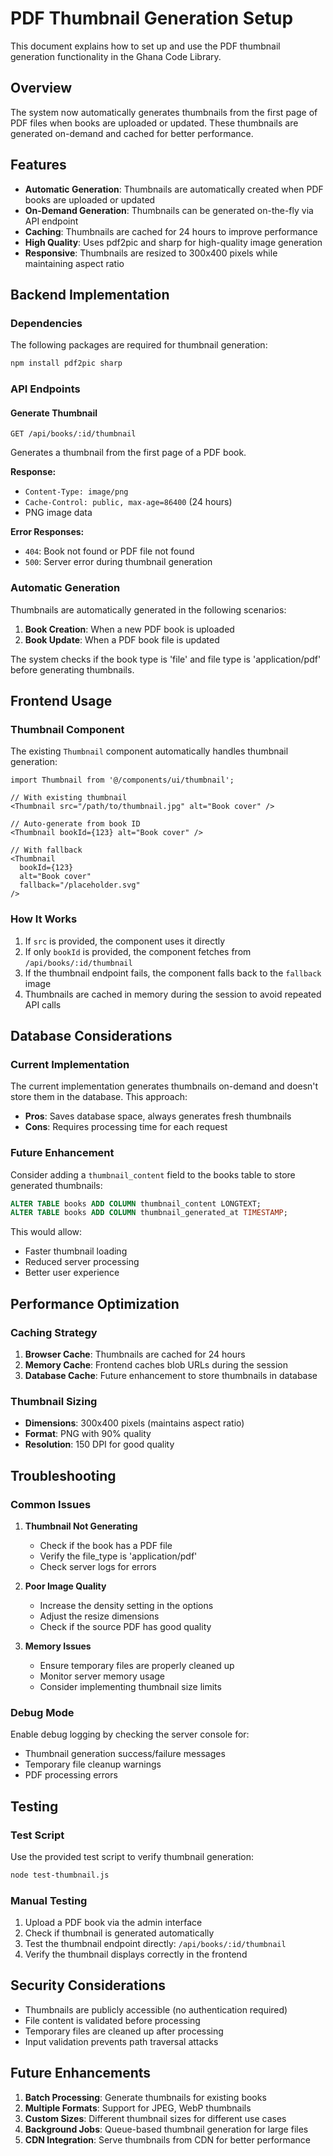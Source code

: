 # PDF Thumbnail Generation Setup

This document explains how to set up and use the PDF thumbnail generation functionality in the Ghana Code Library.

## Overview

The system now automatically generates thumbnails from the first page of PDF files when books are uploaded or updated. These thumbnails are generated on-demand and cached for better performance.

## Features

- **Automatic Generation**: Thumbnails are automatically created when PDF books are uploaded or updated
- **On-Demand Generation**: Thumbnails can be generated on-the-fly via API endpoint
- **Caching**: Thumbnails are cached for 24 hours to improve performance
- **High Quality**: Uses pdf2pic and sharp for high-quality image generation
- **Responsive**: Thumbnails are resized to 300x400 pixels while maintaining aspect ratio

## Backend Implementation

### Dependencies

The following packages are required for thumbnail generation:

```bash
npm install pdf2pic sharp
```

### API Endpoints

#### Generate Thumbnail
```
GET /api/books/:id/thumbnail
```

Generates a thumbnail from the first page of a PDF book.

**Response:**
- `Content-Type: image/png`
- `Cache-Control: public, max-age=86400` (24 hours)
- PNG image data

**Error Responses:**
- `404`: Book not found or PDF file not found
- `500`: Server error during thumbnail generation

### Automatic Generation

Thumbnails are automatically generated in the following scenarios:

1. **Book Creation**: When a new PDF book is uploaded
2. **Book Update**: When a PDF book file is updated

The system checks if the book type is 'file' and file type is 'application/pdf' before generating thumbnails.

## Frontend Usage

### Thumbnail Component

The existing `Thumbnail` component automatically handles thumbnail generation:

```tsx
import Thumbnail from '@/components/ui/thumbnail';

// With existing thumbnail
<Thumbnail src="/path/to/thumbnail.jpg" alt="Book cover" />

// Auto-generate from book ID
<Thumbnail bookId={123} alt="Book cover" />

// With fallback
<Thumbnail 
  bookId={123} 
  alt="Book cover" 
  fallback="/placeholder.svg" 
/>
```

### How It Works

1. If `src` is provided, the component uses it directly
2. If only `bookId` is provided, the component fetches from `/api/books/:id/thumbnail`
3. If the thumbnail endpoint fails, the component falls back to the `fallback` image
4. Thumbnails are cached in memory during the session to avoid repeated API calls

## Database Considerations

### Current Implementation

The current implementation generates thumbnails on-demand and doesn't store them in the database. This approach:

- **Pros**: Saves database space, always generates fresh thumbnails
- **Cons**: Requires processing time for each request

### Future Enhancement

Consider adding a `thumbnail_content` field to the books table to store generated thumbnails:

```sql
ALTER TABLE books ADD COLUMN thumbnail_content LONGTEXT;
ALTER TABLE books ADD COLUMN thumbnail_generated_at TIMESTAMP;
```

This would allow:
- Faster thumbnail loading
- Reduced server processing
- Better user experience

## Performance Optimization

### Caching Strategy

1. **Browser Cache**: Thumbnails are cached for 24 hours
2. **Memory Cache**: Frontend caches blob URLs during the session
3. **Database Cache**: Future enhancement to store thumbnails in database

### Thumbnail Sizing

- **Dimensions**: 300x400 pixels (maintains aspect ratio)
- **Format**: PNG with 90% quality
- **Resolution**: 150 DPI for good quality

## Troubleshooting

### Common Issues

1. **Thumbnail Not Generating**
   - Check if the book has a PDF file
   - Verify the file_type is 'application/pdf'
   - Check server logs for errors

2. **Poor Image Quality**
   - Increase the density setting in the options
   - Adjust the resize dimensions
   - Check if the source PDF has good quality

3. **Memory Issues**
   - Ensure temporary files are properly cleaned up
   - Monitor server memory usage
   - Consider implementing thumbnail size limits

### Debug Mode

Enable debug logging by checking the server console for:
- Thumbnail generation success/failure messages
- Temporary file cleanup warnings
- PDF processing errors

## Testing

### Test Script

Use the provided test script to verify thumbnail generation:

```bash
node test-thumbnail.js
```

### Manual Testing

1. Upload a PDF book via the admin interface
2. Check if thumbnail is generated automatically
3. Test the thumbnail endpoint directly: `/api/books/:id/thumbnail`
4. Verify the thumbnail displays correctly in the frontend

## Security Considerations

- Thumbnails are publicly accessible (no authentication required)
- File content is validated before processing
- Temporary files are cleaned up after processing
- Input validation prevents path traversal attacks

## Future Enhancements

1. **Batch Processing**: Generate thumbnails for existing books
2. **Multiple Formats**: Support for JPEG, WebP thumbnails
3. **Custom Sizes**: Different thumbnail sizes for different use cases
4. **Background Jobs**: Queue-based thumbnail generation for large files
5. **CDN Integration**: Serve thumbnails from CDN for better performance
